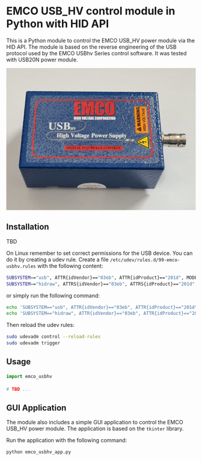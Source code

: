 # EMCO USB_HV control module in Python with HID API

This is a Python module to control the EMCO USB_HV power module via the HID API. The module is based on the reverse engineering of the USB protocol used by the EMCO USBhv Series control software. It was tested with USB20N power module.

![Photo of HV power supply USB20N](./emco_usbhv_photo.jpg)

## Installation

TBD

On Linux remember to set correct permissions for the USB device. You can do it by creating a udev rule. Create a file `/etc/udev/rules.d/99-emco-usbhv.rules` with the following content:
```bash
SUBSYSTEM=="usb", ATTR{idVendor}=="03eb", ATTR{idProduct}=="201d", MODE="0666"
SUBSYSTEM=="hidraw", ATTRS{idVendor}=="03eb", ATTRS{idProduct}=="201d", MODE="0666"
```
or simply run the following command:
```bash
echo 'SUBSYSTEM=="usb", ATTR{idVendor}=="03eb", ATTR{idProduct}=="201d", MODE="0666"' | sudo tee /etc/udev/rules.d/99-emco-usbhv.rules
echo 'SUBSYSTEM=="hidraw", ATTR{idVendor}=="03eb", ATTR{idProduct}=="201d", MODE="0666"' | sudo tee -a /etc/udev/rules.d/99-emco-usbhv.rules
```
Then reload the udev rules:
```bash
sudo udevadm control --reload-rules
sudo udevadm trigger
```

## Usage

```python
import emco_usbhv

# TBD ...

```

## GUI Application

The module also includes a simple GUI application to control the EMCO USB_HV power module. The application is based on the `tkinter` library.

Run the application with the following command:
```bash
python emco_usbhv_app.py
